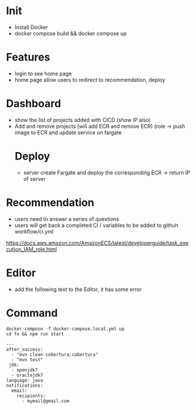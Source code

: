 # Init

- Install Docker
- docker compose build && docker compose up

# Features

- login to see home page
- home page allow users to redirect to recommendation, deploy

# Dashboard

- show the list of projects added with CICD (show IP also)
- Add and remove projects (will add ECR and remove ECR) (role -> push image to ECR and update service on fargate
  # Deploy
  - server create Fargate and deploy the corresponding ECR -> return IP of server

# Recommendation

- users need to answer a series of questions
- users will get back a completed CI / variables to be added to githuh workflow/ci.yml

https://docs.aws.amazon.com/AmazonECS/latest/developerguide/task_execution_IAM_role.html

# Editor

- add the following text to the Editor, it has some error

# Command

```
docker-compose -f docker-compose.local.yml up
cd fe && npm run start
```

```
--- 
after_success: 
  - "mvn clean cobertura:cobertura"
  - "mvn test"
 jdk: 
  - openjdk7
  - oraclejdk7
language: java
notifications: 
  email: 
    recipients: 
      - mymail@gmail.com

```
